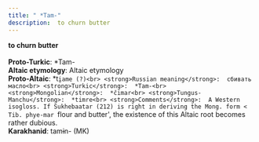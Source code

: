 ```yaml
---
title: " *Tam-"
description:  to churn butter
---
```

<strong> to churn butter</strong><br><br>
<strong>Proto-Turkic</strong>:  *Tam-<br>
<strong>Altaic etymology</strong>:  Altaic etymology<br>
<strong> Proto-Altaic</strong>:  *t`i̯ame (?)<br>
<strong>Russian meaning</strong>:  сбивать масло<br>
<strong>Turkic</strong>:  *Tam-<br>
<strong>Mongolian</strong>:  *čimar<br>
<strong>Tungus-Manchu</strong>:  *timre<br>
<strong>Comments</strong>:  A Western isogloss. If Sukhebaatar (212) is right in deriving the Mong. form < Tib. phye-mar `flour and butter', the existence of this Altaic root becomes rather dubious.<br>
<strong>Karakhanid</strong>:  tamɨn- (MK)<br>


